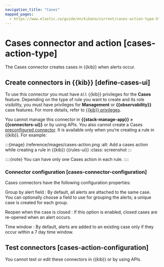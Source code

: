 ```yaml
---
navigation_title: "Cases"
mapped_pages:
  - https://www.elastic.co/guide/en/kibana/current/cases-action-type.html
---
```


# Cases connector and action [cases-action-type]


The Cases connector creates cases in {{kib}} when alerts occur.


## Create connectors in {{kib}} [define-cases-ui]

To use this connector you must have `All` {{kib}} privileges for the **Cases** feature. Depending on the type of rule you want to create and its role visibility, you must have privileges for **Management** or **{{observability}}** case features. For more details, refer to [{{kib}} privileges](docs-content://deploy-manage/users-roles/cluster-or-deployment-auth/kibana-privileges.md).

You cannot manage this connector in **{{stack-manage-app}} > {{connectors-ui}}** or by using APIs. You also cannot create a Cases [preconfigured connector](/reference/connectors-kibana/pre-configured-connectors.md). It is available only when you’re creating a rule in {{kib}}. For example:

:::{image} /reference/images/cases-action.png
:alt: Add a cases action while creating a rule in {{kib}} {{rules-ui}}
:class: screenshot
:::

::::{note}
You can have only one Cases action in each rule.
::::



### Connector configuration [cases-connector-configuration]

Cases connectors have the following configuration properties:

Group by alert field
:   By default, all alerts are attached to the same case. You can optionally choose a field to use for grouping the alerts; a unique case is created for each group.

Reopen when the case is closed
:   If this option is enabled, closed cases are re-opened when an alert occurs.

Time window
:   By default, alerts are added to an existing case only if they occur within a 7 day time window.


## Test connectors [cases-action-configuration]

You cannot test or edit these connectors in {{kib}} or by using APIs.

